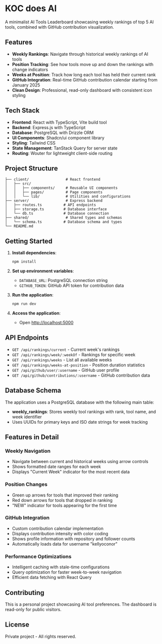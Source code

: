 # KOC does AI

A minimalist AI Tools Leaderboard showcasing weekly rankings of top 5 AI tools, combined with GitHub contribution visualization.

## Features

- **Weekly Rankings**: Navigate through historical weekly rankings of AI tools
- **Position Tracking**: See how tools move up and down the rankings with change indicators
- **Weeks at Position**: Track how long each tool has held their current rank
- **GitHub Integration**: Real-time GitHub contribution calendar starting from January 2025
- **Clean Design**: Professional, read-only dashboard with consistent icon styling

## Tech Stack

- **Frontend**: React with TypeScript, Vite build tool
- **Backend**: Express.js with TypeScript
- **Database**: PostgreSQL with Drizzle ORM
- **UI Components**: Shadcn/ui component library
- **Styling**: Tailwind CSS
- **State Management**: TanStack Query for server state
- **Routing**: Wouter for lightweight client-side routing

## Project Structure

```
├── client/                 # React frontend
│   ├── src/
│   │   ├── components/     # Reusable UI components
│   │   ├── pages/          # Page components
│   │   └── lib/            # Utilities and configurations
├── server/                 # Express backend
│   ├── routes.ts          # API endpoints
│   ├── storage.ts         # Database interface
│   └── db.ts              # Database connection
├── shared/                 # Shared types and schemas
│   └── schema.ts          # Database schema and types
└── README.md
```

## Getting Started

1. **Install dependencies**:
   ```bash
   npm install
   ```

2. **Set up environment variables**:
   - `DATABASE_URL`: PostgreSQL connection string
   - `GITHUB_TOKEN`: GitHub API token for contribution data

3. **Run the application**:
   ```bash
   npm run dev
   ```

4. **Access the application**:
   - Open [http://localhost:5000](http://localhost:5000)

## API Endpoints

- `GET /api/rankings/current` - Current week's rankings
- `GET /api/rankings/week/:weekOf` - Rankings for specific week
- `GET /api/rankings/weeks` - List all available weeks
- `GET /api/rankings/weeks-at-position` - Position duration statistics
- `GET /api/github/user/:username` - GitHub user profile
- `GET /api/github/contributions/:username` - GitHub contribution data

## Database Schema

The application uses a PostgreSQL database with the following main table:

- **weekly_rankings**: Stores weekly tool rankings with rank, tool name, and week identifier
- Uses UUIDs for primary keys and ISO date strings for week tracking

## Features in Detail

### Weekly Navigation
- Navigate between current and historical weeks using arrow controls
- Shows formatted date ranges for each week
- Displays "Current Week" indicator for the most recent data

### Position Changes
- Green up arrows for tools that improved their ranking
- Red down arrows for tools that dropped in ranking
- "NEW" indicator for tools appearing for the first time

### GitHub Integration
- Custom contribution calendar implementation
- Displays contribution intensity with color coding
- Shows profile information with repository and follower counts
- Automatically loads data for username "kellyoconor"

### Performance Optimizations
- Intelligent caching with stale-time configurations
- Query optimization for faster week-to-week navigation
- Efficient data fetching with React Query

## Contributing

This is a personal project showcasing AI tool preferences. The dashboard is read-only for public visitors.

## License

Private project - All rights reserved.